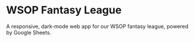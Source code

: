 # WSOP Fantasy League

A responsive, dark-mode web app for our WSOP fantasy league, powered by Google Sheets.